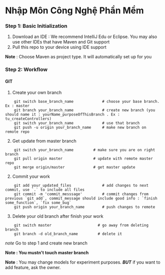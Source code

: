 # Nhập Môn Công Nghệ Phần Mềm 

### Step 1: Basic Initialization

1. Download an IDE : We recommend IntelliJ Edu or Eclipse. You may also use other IDEs that have Maven and Git support
2. Pull this repo to your device using IDE support

**Note** : Choose Maven as project type. It will automatically set up for you

### Step 2: Workflow

#### GIT

1. Create your own branch

```Console
    git switch base_branch_name             # choose your base branch. Ex : master
    git branch your_branch_name             # create new branch (you should name it : yourName_purposeOfThisBranch . Ex : tu_createControllers)
    git switch your_branch_name             # use that branch 
    git push -u origin your_branch_name     # make new branch on remote repo
```

2. Get update from master branch

```Console
    git switch your_branch_name         # make sure you are on right branch 
    git pull origin master              # update with remote master repo
    git merge origin/master             # get master update
```

2. Commit your work

```Console
    git add your_updated_files              # add changes to next commit, use `.` to include all files  
    git commit -m 'commit_messsage'         # commit changes from previous `git add`, commit_message should include good info : `finish some_function`, `fix some_bug`
    git push origin your_branch_name        # push changes to remote
```

3. Delete your old branch after finish your work

```Console
    git switch master                     # go away from deleting branch
    git branch -d old_branch_name         # delete it
```

_note_ Go to step 1 and create new branch

**Note : You mustn't touch master branch**

**Note** : You may change models for experiment purposes. **_BUT_** if you want to add feature, ask the owner.